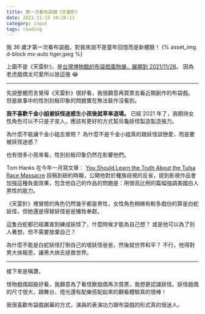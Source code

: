 ```yaml
---
title: 第一次看布袋戲《天雷針》
date: 2021-11-15 10:26:11
category: input
tags: reading
---
```


我 36 歲才第一次看布袋戲，對我來說不是童年回憶而是新體驗！
{% asset_img d-block mx-auto tiger.jpeg %}

<!--more-->

上圖不是《天雷針》，是[台灣博物館的布袋戲風物展，展期到 2021/11/28](https://event.culture.tw/NTM/portal/Registration/C0103MAction?useLanguage=tw&actId=12209&request_locale=tw)。
因為老虎戲偶太可愛所以放這張 😂

---

先說整體而言覺得《天雷針》很好看，我很願意再買票去看近期創作的布袋戲。
但是故事中的性別刻板印象的問題實在無法裝作沒看到。

**我不喜歡千金小姐被妖怪迷惑生小孩後就草率退場。** 已經 2021 年了，我期待女性角色可以不只是子宮人，應該有更好的方式幫烏龜妖怪製造製造張力。

為什麼不能讓千金小姐去冒險？
為什麼不是千金小姐真的跟妖怪談戀愛，而是要被妖怪迷惑？

也有很多小孩來看，性別刻板印象仍然在影響他們。

Tom Hanks 在今年一月寫文章： [You Should Learn the Truth About the Tulsa Race Massacre](https://www.nytimes.com/2021/06/04/opinion/tom-hanks-tulsa-race-massacre-history.html) 投稿到紐約時報，公開他對於種族歧視的反省，提到影視作品會加強這種負面效果，包含他自己的作品的問題是：用很高比例的篇幅強調美國白人男性的能力。

《天雷針》裡冒險的角色仍然幾乎都是男性，女性角色稍微有較多戲份的算是白蛇妖怪，但她還是得替妖怪爸爸犧牲奉獻。

這隻白蛇都已經厲害到練成妖怪了，什麼時候才能為自己想？
或是他可以為了別人著想，但不需要放棄自己？

為什麼不能是白蛇妖怪打倒自己的壞妖怪爸爸，然後就世界和平？
不行，他得對男大俠報恩，讓男大俠去拯救世界。

---

接下來是稱讚，

怪物戲偶超級好看，我願意為了看怪獸戲偶再次買票，我想更認識妖怪。妖怪戲偶的尺寸很大，跟舞台、燈光還有配樂搭配起來的觀看體驗真的很棒！

我很喜歡布袋戲謝幕的方式，演員的表演功力跟布袋戲的形式真的很迷人。
